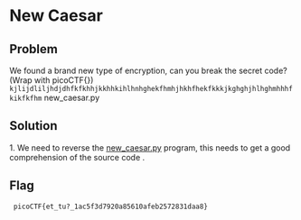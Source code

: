 
<h1>
  New Caesar 
</h1>
<h2>
  Problem
 </h2>
   <p>We found a brand new type of encryption, can you break the secret code? (Wrap with picoCTF{}) <code>kjlijdliljhdjdhfkfkhhjkkhhkihlhnhghekfhmhjhkhfhekfkkkjkghghjhlhghmhhhfkikfkfhm</code> new_caesar.py</p>
<h2>
  Solution
</h2>

<p dir="auto">1. We need to  reverse the <a href="https://github.com/Noureddine-0/picoCTF/blob/main/New%20Caesar/new_caesar.py">new_caesar.py</a> program, this needs to get a good comprehension of the source code .</p>
<h2>
  Flag
</h2>
<p> <code> picoCTF{et_tu?_1ac5f3d7920a85610afeb2572831daa8} </code></p>
